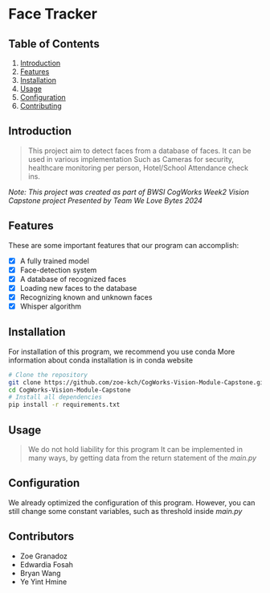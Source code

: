 # Face Tracker

## Table of Contents
1. [Introduction](#introduction)
2. [Features](#features)
3. [Installation](#installation)
4. [Usage](#usage)
5. [Configuration](#configuration)
6. [Contributing](#contributors)

## Introduction
> This project aim to detect faces from a database of faces. It can be used in various implementation
> Such as Cameras for security, healthcare monitoring per person, Hotel/School Attendance check ins.

*Note: This project was created as part of BWSI CogWorks Week2 Vision Capstone project*
*Presented by Team We Love Bytes 2024*

## Features
These are some important features that our program can accomplish:
- [x] A fully trained model
- [x] Face-detection system
- [x] A database of recognized faces
- [x] Loading new faces to the database
- [x] Recognizing known and unknown faces
- [x] Whisper algorithm

## Installation

For installation of this program, we recommend you use conda
More information about conda installation is in conda website

```bash
# Clone the repository
git clone https://github.com/zoe-kch/CogWorks-Vision-Module-Capstone.git
cd CogWorks-Vision-Module-Capstone
# Install all dependencies
pip install -r requirements.txt
```
## Usage
> We do not hold liability for this program
> It can be implemented in many ways,
> by getting data from the return statement of the *main.py*


## Configuration

We already optimized the configuration of this program. However,
you can still change some constant variables, such as threshold inside *main.py*


## Contributors
- Zoe Granadoz
- Edwardia Fosah
- Bryan Wang
- Ye Yint Hmine
